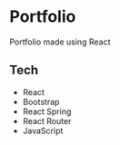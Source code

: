 # Portfolio

Portfolio made using React

## Tech

* React
* Bootstrap
* React Spring
* React Router
* JavaScript